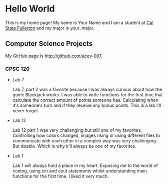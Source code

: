 # Hello World

This is my home page! My name is Your Name and I am a student at [Cal State Fullerton](http://www.fullerton.edu/) and my major is your_major.

## Computer Science Projects

My GitHub page is http://github.com/acev-007.

### CPSC 120

* Lab 7

    Lab 7, part 2 was a favorite because I was always curious about how the
    game Blackjack works. I was able to write functions for the first time
    that calculate the correct amount of points someone has. Calculating when it's someone's
    turn and if they receive any bonus points. This is a lab I'll never forget.
* Lab 12

    Lab 12 part 1 was very challenging but still one of my favorites. Controlling how colors changed, images rising or using different files to communicate with each other in a complex way was very challenging. But doable. Which is why it'll always be one of my favorites.

* Lab 1

    Lab 1 will always hold a place in my heart. Exposing me to the world of coding, using cin and cout statements whilst understanding main functions for the first time. I liked it very much.